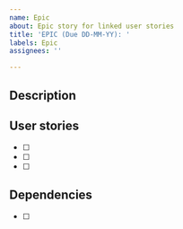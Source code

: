 ```yaml
---
name: Epic
about: Epic story for linked user stories
title: 'EPIC (Due DD-MM-YY): '
labels: Epic
assignees: ''

---
```


## Description

## User stories

- [ ] <link>
- [ ] <link>
- [ ] <link>

## Dependencies

- [ ] <link>
